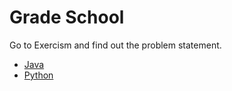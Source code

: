 # Grade School

Go to Exercism and find out the problem statement.

* [Java](https://exercism.org/tracks/java/exercises/grade-school)
* [Python](https://exercism.org/tracks/python/exercises/grade-school)
